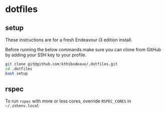 # dotfiles

## setup

These instructions are for a fresh Endeavour i3 edition install.

Before running the below commands make sure you can clone from GitHub by adding your SSH key to your profile.

```bash
git clone git@github.com:kthibodeaux/.dotfiles.git
cd .dotfiles
bash setup
```

## rspec

To run `rspec` with more or less cores, override `RSPEC_CORES` in `~/.zshenv.local`
